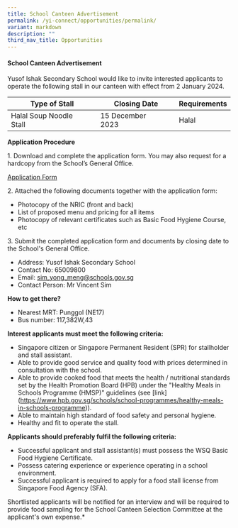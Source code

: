 ```yaml
---
title: School Canteen Advertisement
permalink: /yi-connect/opportunities/permalink/
variant: markdown
description: ""
third_nav_title: Opportunities
---
```

#### School Canteen Advertisement

Yusof Ishak Secondary School would like to invite interested applicants to operate the following stall in our canteen with effect from 2 January 2024.

| Type of Stall | Closing Date | Requirements |
| -------- | -------- | -------- |
| Halal Soup Noodle Stall     | 15 December 2023     | Halal    |

**Application Procedure**

1\. Download and complete the application form. You may also request for a hardcopy from the School’s General Office.

[Application Form](/files/Application_Form__BF7__2018_.pdf)

2\. Attached the following documents together with the application form:
* Photocopy of the NRIC (front and back)
* List of proposed menu and pricing for all items
* Photocopy of relevant certificates such as Basic Food Hygiene Course, etc

3\. Submit the completed application form and documents by closing date to the School's General Office.
* Address: Yusof Ishak Secondary School
* Contact No: 65009800
* Email: sim_yong_meng@schools.gov.sg
* Contact Person: Mr Vincent Sim

**How to get there?**
* Nearest MRT: Punggol (NE17)
* Bus number: 117,382W,43

**Interest applicants must meet the following criteria:**
* Singapore citizen or Singapore Permanent Resident (SPR) for stallholder and stall assistant.
* Able to provide good service and quality food with prices determined in consultation with the school.
* Able to provide cooked food that meets the health / nutritional standards set by the Health Promotion Board (HPB) under the "Healthy Meals in Schools Programme (HMSP)" guidelines (see \[link\](https://www.hpb.gov.sg/schools/school-programmes/healthy-meals-in-schools-programme)).
* Able to maintain high standard of food safety and personal hygiene.
* Healthy and fit to operate the stall.

**Applicants should preferably fulfil the following criteria:**
* Successful applicant and stall assistant(s) must possess the WSQ Basic Food Hygiene Certificate.
* Possess catering experience or experience operating in a school environment.
* Successful applicant is required to apply for a food stall license from Singapore Food Agency (SFA).

Shortlisted applicants will be notified for an interview and will be required to provide food sampling for the School Canteen Selection Committee at the applicant's own expense.\*